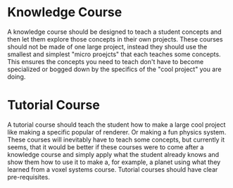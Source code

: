 # Knowledge Course
A knowledge course should be designed to teach a student concepts and then let them explore those concepts in their own projects. These courses should not be made of one large project, instead they should use the smallest and simplest "micro proejcts" that each teaches some concepts. This ensures the concepts you need to teach don't have to become specialized or bogged down by the specifics of the "cool project" you are doing.

# Tutorial Course
A tutorial course should teach the student how to make a large cool project like making a specific popular of renderer. Or making a fun physics system. These courses will inevitably have to teach some concepts, but currently it seems, that it would be better if these courses were to come after a knowledge course and simply apply what the student already knows and show them how to use it to make a, for example, a planet using what they learned from a voxel systems course. Tutorial courses should have clear pre-requisites.